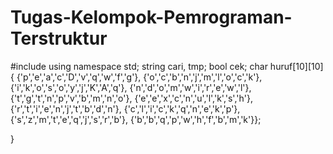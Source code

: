# Tugas-Kelompok-Pemrograman-Terstruktur

#include <iostream>
using namespace std;
    string cari, tmp;
    bool cek;
    char huruf[10][10]{ {'p','e','a','c','D','v','q','w','f','g'},
					              {'o','c','b','n','j','m','l','o','c','k'},
                        {'i','k','o','s','o','y','j','K','A','q'},
					              {'n','d','o','m','w','i','r','e','w','l'},
					              {'t','g','t','n','p','v','b','m','n','o'},
					              {'e','e','x','c','n','u','l','k','s','h'},
					              {'r','t','i','e','n','j','t','b','d','n'},
					              {'c','l','i','c','k','q','n','e','k','p'},
					              {'s','z','m','t','e','q','j','s','r','b'},
					              {'b','b','q','p','w','h','f','b','m','k'}};
	
  }
